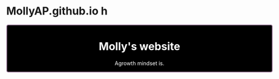 # MollyAP.github.io h
 <div style="position:absolute;top:0;bottom:0;left:0; background:url(https://i.imgur.com/SrJI4iL.png) fixed center;background-size:cover;width:100%;z-index:-1;" alt="DESCRIBE IMG"> </div>
<html>
<head>
<style>
.center {
  text-align: center;
  color: white;
}
</style>
</head>
<body>
<div class="container mt-2" style="background:#000000; color: #020202; border: 2px solid #a282a2; border-radius: 5px; width: 700px;"> <h1 class="center">Molly's website</h1>
<p class="center">Agrowth mindset is.</p></p> </div>

</body>
</html>

